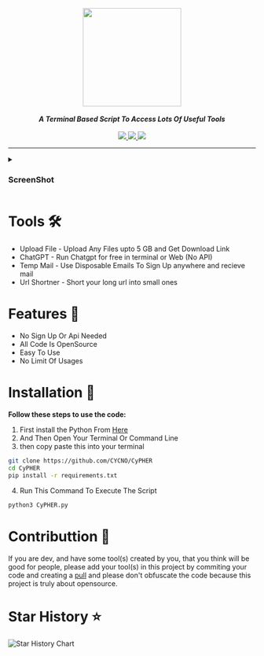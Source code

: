 <div align="center">
<img src="https://i.imgur.com/jzgV4IF.png" height="200" >
<br>
<br>
<strong><i>A Terminal Based Script To Access Lots Of Useful Tools</i></strong>
<br>
<br>
<a href="https://www.python.org/">
<img src="https://img.shields.io/badge/MADE%20WITH-PYTHON-red?logoColor=red&logo=Python&style=for-the-badge">
</a>
<a href="/stargazers">
<img src="https://img.shields.io/github/stars/CYCNO/CyPHER?logo=adguard&style=for-the-badge">
</a>
<a href="/graphs/contributors">
<img src="https://img.shields.io/github/contributors/CYCNO/CyPHER?style=for-the-badge&color=green&logo=GitHub">
</a>
</div>

---
<details>
  <summary><h3>ScreenShot</h3></summary>
  <img src="https://i.imgur.com/u6fHapc.png" height="400" >
</details>

# Tools 🛠
- Upload File - Upload Any Files upto 5 GB and Get Download Link
- ChatGPT - Run Chatgpt for free in terminal or Web (No API)
- Temp Mail - Use Disposable Emails To Sign Up anywhere and recieve mail
- Url Shortner - Short your long url into small ones

# Features 🏅
- No Sign Up Or Api Needed
- All Code Is OpenSource
- Easy To Use
- No Limit Of Usages

# Installation 🧩

**Follow these steps to use the code:**

  1. First install the Python From [Here](https://www.python.org/)
  2. And Then Open Your Terminal Or Command Line
  3. then copy paste this into your terminal
  ```bash
  git clone https://github.com/CYCNO/CyPHER
  cd CyPHER
  pip install -r requirements.txt
  ```
  4. Run This Command To Execute The Script
  ```bash
  python3 CyPHER.py
  ```

# Contributtion 🤝
If you are dev, and have some tool(s) created by you, that you think will be good for people, please add your tool(s) in this project by commiting your code and creating a [pull](/pulls) and please don't obfuscate the code because this project is truly about opensource.

# Star History ⭐
<picture>
  <source media="(prefers-color-scheme: dark)" srcset="https://api.star-history.com/svg?repos=CYCNO/CyPHER&type=Date&theme=dark" />
  <img alt="Star History Chart" src="https://api.star-history.com/svg?repos=CYCNO/CyPHER&&type=Date" />
</picture>
